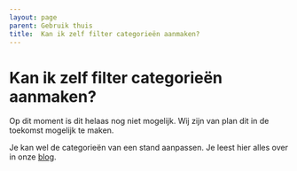 ```yaml
---
layout: page
parent: Gebruik thuis
title:  Kan ik zelf filter categorieën aanmaken? 
---
```


# Kan ik zelf filter categorieën aanmaken?

Op dit moment is dit helaas nog niet mogelijk. Wij zijn van plan dit in de toekomst mogelijk te maken.

Je kan wel de categorieën van een stand aanpassen. Je leest hier alles over in onze [blog](https://www.myndr.nl/blog/zelf-de-standen-aanpassen/). 


